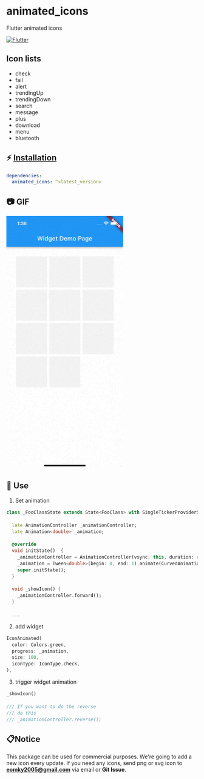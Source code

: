 # animated_icons
Flutter animated icons

[![Flutter](https://img.shields.io/badge/Platform-Flutter-blue.svg)](https://flutter.dev/)

## Icon lists

- check
- fail
- alert
- trendingUp
- trendingDown
- search
- message
- plus
- download
- menu
- bluetooth

## ⚡ [Installation](https://flutter.dev/docs/development/packages-and-plugins/using-packages)


```yaml
dependencies:
  animated_icons: ^<latest_version>
```

## 📷 GIF

<img width="308" alt="" src="https://github.com/GiYeongUM/animated_icons/raw/main/images/custom_animated_icons.gif">


## 💪 Use

1. Set animation
``` dart
class _FooClassState extends State<FooClass> with SingleTickerProviderStateMixin {

  late AnimationController _animationController;
  late Animation<double> _animation;

  @override
  void initState()  {
    _animationController = AnimationController(vsync: this, duration: const Duration(milliseconds: 700));
    _animation = Tween<double>(begin: 0, end: 1).animate(CurvedAnimation(parent: _animationController, curve: Curves.easeInOutCirc));
    super.initState();
  }

  void _showIcon() {
    _animationController.forward();
  }
  
  ...
```

2. add widget
``` dart
IconAnimated(
  color: Colors.green,
  progress: _animation,
  size: 100,
  iconType: IconType.check,
),
```

3. trigger widget animation
``` dart
_showIcon()

/// If you want to do the reverse
/// do this
/// _animationController.reverse();
```

## 📋Notice

This package can be used for commercial purposes. 
We're going to add a new icon every update. 
If you need any icons, send png or svg icon to **eomky2005@gmail.com** via email or **Git Issue**.
